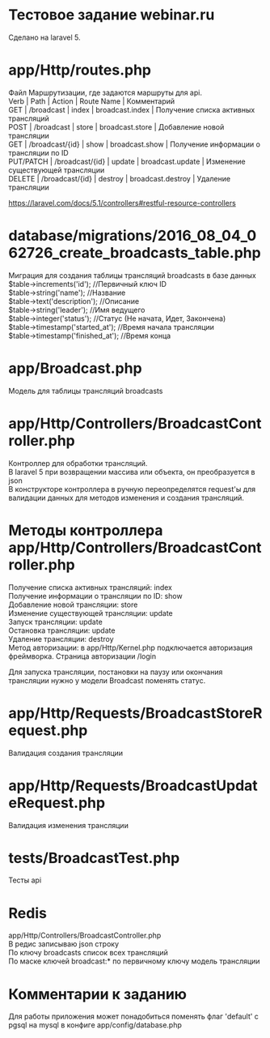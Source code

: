 # Тестовое задание webinar.ru  

Сделано на laravel 5.  


# app/Http/routes.php   
Файл Маршрутизации, где задаются маршруты для api.  
Verb | Path | Action | Route Name | Комментарий  
GET | /broadcast | index | broadcast.index | Получение списка активных трансляций  
POST | /broadcast | store | broadcast.store | Добавление новой трансляции  
GET | /broadcast/{id} | show | broadcast.show | Получение информации о трансляции по ID  
PUT/PATCH | /broadcast/{id} | update | broadcast.update | Изменение существующей трансляции   
DELETE | /broadcast/{id} | destroy | broadcast.destroy | Удаление трансляции  

https://laravel.com/docs/5.1/controllers#restful-resource-controllers  

# database/migrations/2016_08_04_062726_create_broadcasts_table.php  
Миграция для создания таблицы трансляций broadcasts в базе данных  
            $table->increments('id'); //Первичный ключ ID  
            $table->string('name'); //Название  
            $table->text('description'); //Описание  
            $table->string('leader'); //Имя ведущего  
            $table->integer('status'); //Статус (Не начата, Идет, Закончена)  
            $table->timestamp('started_at'); //Время начала трансляции  
            $table->timestamp('finished_at'); //Время конца  

# app/Broadcast.php  
Модель для таблицы трансляций broadcasts 

# app/Http/Controllers/BroadcastController.php  
Контроллер для обработки трансляций.  
В laravel 5 при возвращении массива или объекта, он преобразуется в json  
В конструкторе контроллера в ручную переопределятся request'ы для валидации данных для методов изменения и создания трансляций.  

# Методы контроллера app/Http/Controllers/BroadcastController.php  
Получение списка активных трансляций: index  
Получение информации о трансляции по ID: show  
Добавление новой трансляции: store  
Изменение существующей трансляции: update  
Запуск трансляции: update  
Остановка трансляции: update  
Удаление трансляции: destroy  
Метод авторизации: в app/Http/Kernel.php подключается авторизация фреймворка. Страница авторизации /login  

Для запуска трансляции, постановки на паузу или окончания трансляции нужно у модели Broadcast поменять статус.  

# app/Http/Requests/BroadcastStoreRequest.php  
Валидация создания трансляции   

# app/Http/Requests/BroadcastUpdateRequest.php  
Валидация изменения трансляции  

# tests/BroadcastTest.php  
Тесты api  

# Redis  
app/Http/Controllers/BroadcastController.php  
В редис записываю json строку  
По ключу broadcasts список всех трансляций  
По маске ключей broadcast:* по первичному ключу модель трансляции  

# Комментарии к заданию  
Для работы приложения может понадобиться поменять флаг 'default' с pgsql на mysql в конфиге app/config/database.php  
